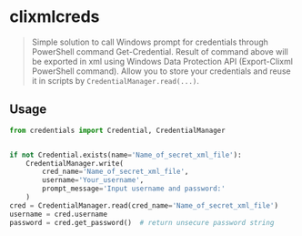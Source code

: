 # clixmlcreds

> Simple solution to call Windows prompt for credentials through PowerShell command Get-Credential. Result of command above will be exported in xml using Windows Data Protection API (Export-Clixml PowerShell command).
> Allow you to store your credentials and reuse it in scripts by `CredentialManager.read(...)`.

## Usage

```python
from credentials import Credential, CredentialManager


if not Credential.exists(name='Name_of_secret_xml_file'):
    CredentialManager.write(
        cred_name='Name_of_secret_xml_file',
        username='Your_username',
        prompt_message='Input username and password:'
    )
cred = CredentialManager.read(cred_name='Name_of_secret_xml_file')
username = cred.username
password = cred.get_password()  # return unsecure password string
```
